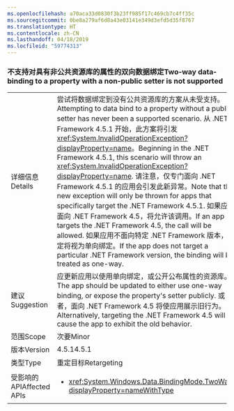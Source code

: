 ```yaml
---
ms.openlocfilehash: a70aca33d0830f3b23ff985f17c469cb7c4ff35c
ms.sourcegitcommit: 0be8a279af6d8a43e03141e349d3efd5d35f8767
ms.translationtype: HT
ms.contentlocale: zh-CN
ms.lasthandoff: 04/18/2019
ms.locfileid: "59774313"
---
```

### <a name="two-way-data-binding-to-a-property-with-a-non-public-setter-is-not-supported"></a><span data-ttu-id="09b0e-101">不支持对具有非公共资源库的属性的双向数据绑定</span><span class="sxs-lookup"><span data-stu-id="09b0e-101">Two-way data-binding to a property with a non-public setter is not supported</span></span>

|   |   |
|---|---|
|<span data-ttu-id="09b0e-102">详细信息</span><span class="sxs-lookup"><span data-stu-id="09b0e-102">Details</span></span>|<span data-ttu-id="09b0e-103">尝试将数据绑定到没有公共资源库的方案从未受支持。</span><span class="sxs-lookup"><span data-stu-id="09b0e-103">Attempting to data bind to a property without a public setter has never been a supported scenario.</span></span> <span data-ttu-id="09b0e-104">从 .NET Framework 4.5.1 开始，此方案将引发 <xref:System.InvalidOperationException?displayProperty=name>。</span><span class="sxs-lookup"><span data-stu-id="09b0e-104">Beginning in the .NET Framework 4.5.1, this scenario will throw an <xref:System.InvalidOperationException?displayProperty=name>.</span></span> <span data-ttu-id="09b0e-105">请注意，仅专门面向 .NET Framework 4.5.1 的应用会引发此新异常。</span><span class="sxs-lookup"><span data-stu-id="09b0e-105">Note that this new exception will only be thrown for apps that specifically target the .NET Framework 4.5.1.</span></span> <span data-ttu-id="09b0e-106">如果应用面向 .NET Framework 4.5，将允许该调用。</span><span class="sxs-lookup"><span data-stu-id="09b0e-106">If an app targets the .NET Framework 4.5, the call will be allowed.</span></span> <span data-ttu-id="09b0e-107">如果应用不面向特定 .NET Framework 版本，绑定将视为单向绑定。</span><span class="sxs-lookup"><span data-stu-id="09b0e-107">If the app does not target a particular .NET Framework version, the binding will be treated as one-way.</span></span>|
|<span data-ttu-id="09b0e-108">建议</span><span class="sxs-lookup"><span data-stu-id="09b0e-108">Suggestion</span></span>|<span data-ttu-id="09b0e-109">应更新应用以使用单向绑定，或公开公布属性的资源库。</span><span class="sxs-lookup"><span data-stu-id="09b0e-109">The app should be updated to either use one-way binding, or expose the property's setter publicly.</span></span> <span data-ttu-id="09b0e-110">或者，面向 .NET Framework 4.5 将使应用展示旧行为。</span><span class="sxs-lookup"><span data-stu-id="09b0e-110">Alternatively, targeting the .NET Framework 4.5 will cause the app to exhibit the old behavior.</span></span>|
|<span data-ttu-id="09b0e-111">范围</span><span class="sxs-lookup"><span data-stu-id="09b0e-111">Scope</span></span>|<span data-ttu-id="09b0e-112">次要</span><span class="sxs-lookup"><span data-stu-id="09b0e-112">Minor</span></span>|
|<span data-ttu-id="09b0e-113">版本</span><span class="sxs-lookup"><span data-stu-id="09b0e-113">Version</span></span>|<span data-ttu-id="09b0e-114">4.5.1</span><span class="sxs-lookup"><span data-stu-id="09b0e-114">4.5.1</span></span>|
|<span data-ttu-id="09b0e-115">类型</span><span class="sxs-lookup"><span data-stu-id="09b0e-115">Type</span></span>|<span data-ttu-id="09b0e-116">重定目标</span><span class="sxs-lookup"><span data-stu-id="09b0e-116">Retargeting</span></span>|
|<span data-ttu-id="09b0e-117">受影响的 API</span><span class="sxs-lookup"><span data-stu-id="09b0e-117">Affected APIs</span></span>|<ul><li><xref:System.Windows.Data.BindingMode.TwoWay?displayProperty=nameWithType></li></ul>|
